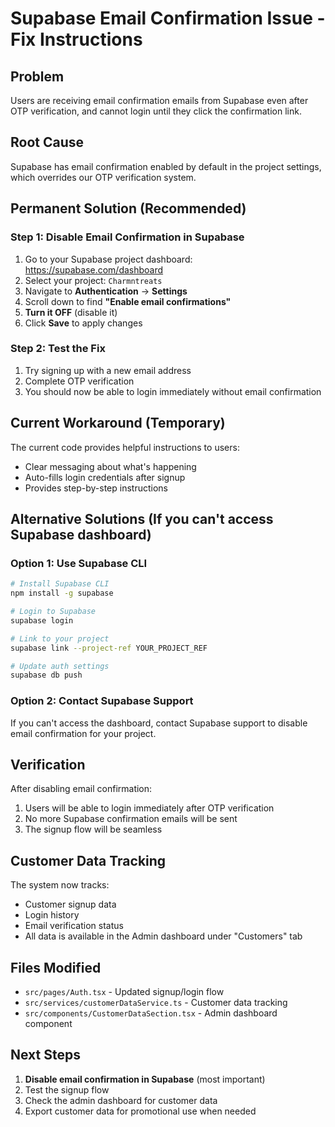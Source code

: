 # Supabase Email Confirmation Issue - Fix Instructions

## Problem
Users are receiving email confirmation emails from Supabase even after OTP verification, and cannot login until they click the confirmation link.

## Root Cause
Supabase has email confirmation enabled by default in the project settings, which overrides our OTP verification system.

## Permanent Solution (Recommended)

### Step 1: Disable Email Confirmation in Supabase
1. Go to your Supabase project dashboard: https://supabase.com/dashboard
2. Select your project: `Charmntreats`
3. Navigate to **Authentication** → **Settings**
4. Scroll down to find **"Enable email confirmations"**
5. **Turn it OFF** (disable it)
6. Click **Save** to apply changes

### Step 2: Test the Fix
1. Try signing up with a new email address
2. Complete OTP verification
3. You should now be able to login immediately without email confirmation

## Current Workaround (Temporary)
The current code provides helpful instructions to users:
- Clear messaging about what's happening
- Auto-fills login credentials after signup
- Provides step-by-step instructions

## Alternative Solutions (If you can't access Supabase dashboard)

### Option 1: Use Supabase CLI
```bash
# Install Supabase CLI
npm install -g supabase

# Login to Supabase
supabase login

# Link to your project
supabase link --project-ref YOUR_PROJECT_REF

# Update auth settings
supabase db push
```

### Option 2: Contact Supabase Support
If you can't access the dashboard, contact Supabase support to disable email confirmation for your project.

## Verification
After disabling email confirmation:
1. Users will be able to login immediately after OTP verification
2. No more Supabase confirmation emails will be sent
3. The signup flow will be seamless

## Customer Data Tracking
The system now tracks:
- Customer signup data
- Login history
- Email verification status
- All data is available in the Admin dashboard under "Customers" tab

## Files Modified
- `src/pages/Auth.tsx` - Updated signup/login flow
- `src/services/customerDataService.ts` - Customer data tracking
- `src/components/CustomerDataSection.tsx` - Admin dashboard component

## Next Steps
1. **Disable email confirmation in Supabase** (most important)
2. Test the signup flow
3. Check the admin dashboard for customer data
4. Export customer data for promotional use when needed